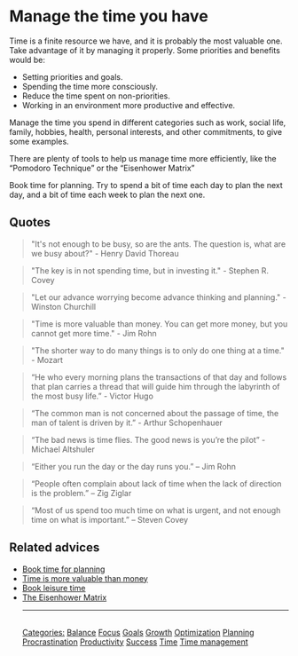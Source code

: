 # Manage the time you have

Time is a finite resource we have, and it is probably the most valuable one. Take advantage of it by managing it properly. Some priorities and benefits would be:

- Setting priorities and goals.
- Spending the time more consciously.
- Reduce the time spent on non-priorities.
- Working in an environment more productive and effective.

Manage the time you spend in different categories such as work, social life, family, hobbies, health, personal interests, and other commitments, to give some examples.

There are plenty of tools to help us manage time more efficiently, like the “Pomodoro Technique” or the “Eisenhower Matrix”

Book time for planning. Try to spend a bit of time each day to plan the next day, and a bit of time each week to plan the next one.

## Quotes

> "It's not enough to be busy, so are the ants. The question is, what are we busy about?" - Henry David Thoreau

> "The key is in not spending time, but in investing it." - Stephen R. Covey

> "Let our advance worrying become advance thinking and planning." - Winston Churchill

> "Time is more valuable than money. You can get more money, but you cannot get more time." - Jim Rohn

> "The shorter way to do many things is to only do one thing at a time." - Mozart

> “He who every morning plans the transactions of that day and follows that plan carries a thread that will guide him through the labyrinth of the most busy life.” - Victor Hugo

> “The common man is not concerned about the passage of time, the man of talent is driven by it.” - Arthur Schopenhauer

> “The bad news is time flies. The good news is you’re the pilot” - Michael Altshuler

> “Either you run the day or the day runs you.” – Jim Rohn

> “People often complain about lack of time when the lack of direction is the problem.” – Zig Ziglar

> “Most of us spend too much time on what is urgent, and not enough time on what is important.” – Steven Covey

## Related advices

- [Book time for planning](../Book%20time%20for%20planning/index.md)
- [Time is more valuable than money](../Time%20is%20more%20valuable%20than%20money/index.md)
- [Book leisure time](../Book%20leisure%20time/index.md)
- [The Eisenhower Matrix](../The%20Eisenhower%20Matrix/index.md)<hr/><br/>[Categories:](Categories/index.md) [Balance](Categories/Balance.md) [Focus](Categories/Focus.md) [Goals](Categories/Goals.md) [Growth](Categories/Growth.md) [Optimization](Categories/Optimization.md) [Planning](Categories/Planning.md) [Procrastination](Categories/Procrastination.md) [Productivity](Categories/Productivity.md) [Success](Categories/Success.md) [Time](Categories/Time.md) [Time management](Categories/Time%20management.md)